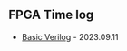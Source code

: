 ## FPGA Time log

* [Basic Verilog](https://github.com/wani-ham/Today-I-Learned/blob/main/FPGA/basic_verilog.md) - 2023.09.11
